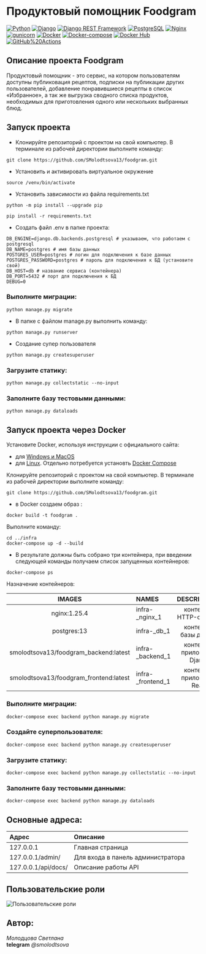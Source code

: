 # Продуктовый помощник Foodgram


[![Python](https://img.shields.io/badge/-Python-464646?style=flat&logo=Python&logoColor=56C0C0&color=008080)](https://www.python.org/)
[![Django](https://img.shields.io/badge/-Django-464646?style=flat&logo=Django&logoColor=56C0C0&color=008080)](https://www.djangoproject.com/)
[![Django REST Framework](https://img.shields.io/badge/-Django%20REST%20Framework-464646?style=flat&logo=Django%20REST%20Framework&logoColor=56C0C0&color=008080)](https://www.django-rest-framework.org/)
[![PostgreSQL](https://img.shields.io/badge/-PostgreSQL-464646?style=flat&logo=PostgreSQL&logoColor=56C0C0&color=008080)](https://www.postgresql.org/)
[![Nginx](https://img.shields.io/badge/-NGINX-464646?style=flat&logo=NGINX&logoColor=56C0C0&color=008080)](https://nginx.org/ru/)
[![gunicorn](https://img.shields.io/badge/-gunicorn-464646?style=flat&logo=gunicorn&logoColor=56C0C0&color=008080)](https://gunicorn.org/)
[![Docker](https://img.shields.io/badge/-Docker-464646?style=flat&logo=Docker&logoColor=56C0C0&color=008080)](https://www.docker.com/)
[![Docker-compose](https://img.shields.io/badge/-Docker%20compose-464646?style=flat&logo=Docker&logoColor=56C0C0&color=008080)](https://www.docker.com/)
[![Docker Hub](https://img.shields.io/badge/-Docker%20Hub-464646?style=flat&logo=Docker&logoColor=56C0C0&color=008080)](https://www.docker.com/products/docker-hub)
[![GitHub%20Actions](https://img.shields.io/badge/-GitHub%20Actions-464646?style=flat&logo=GitHub%20actions&logoColor=56C0C0&color=008080)](https://github.com/features/actions)


## Описание проекта Foodgram
Продуктовый помощник - это сервис, на котором пользователям доступны публиковация рецептов, подписки на публикации других пользователей, добавление понравившиеся рецепты в список «Избранное», а так же выгрузка сводного списка продуктов, необходимых для приготовления одного или нескольких выбранных блюд.  


## Запуск проекта

- Клонируйте репозиторий с проектом на свой компьютер. В терминале из рабочей директории выполните команду:
```
git clone https://github.com/SMolodtsova13/foodgram.git
```

- Установить и активировать виртуальное окружение

```
source /venv/bin/activate
```

- Установить зависимости из файла requirements.txt

```
python -m pip install --upgrade pip
```
```
pip install -r requirements.txt
```
- Создать файл .env в папке проекта:
```.env
DB_ENGINE=django.db.backends.postgresql # указываем, что работаем с postgresql
DB_NAME=postgres # имя базы данных
POSTGRES_USER=postgres # логин для подключения к базе данных
POSTGRES_PASSWORD=postgres # пароль для подключения к БД (установите свой)
DB_HOST=db # название сервиса (контейнера)
DB_PORT=5432 # порт для подключения к БД
DEBUG=0
```

### Выполните миграции:
```
python manage.py migrate
```

- В папке с файлом manage.py выполнить команду:
```
python manage.py runserver
```

- Создание супер пользователя 
```
python manage.py createsuperuser
```

### Загрузите статику:
```
python manage.py collectstatic --no-input
```
### Заполните базу тестовыми данными: 
```
python manage.py dataloads
```


## Запуск проекта через Docker

Установите Docker, используя инструкции с официального сайта:
- для [Windows и MacOS](https://www.docker.com/products/docker-desktop)
- для [Linux](https://docs.docker.com/engine/install/ubuntu/). Отдельно потребуется установть [Docker Compose](https://docs.docker.com/compose/install/)

Клонируйте репозиторий с проектом на свой компьютер.
В терминале из рабочей директории выполните команду:
```
git clone https://github.com/SMolodtsova13/foodgram.git
```

- в Docker cоздаем образ :
```
docker build -t foodgram .
```

Выполните команду:
```
cd ../infra
docker-compose up -d --build
```

- В результате должны быть собрано три контейнера, при введении следующей команды получаем список запущенных контейнеров:  
```
docker-compose ps
```
Назначение контейнеров:  

|          IMAGES                        | NAMES                |        DESCRIPTIONS         |
|:--------------------------------------:|:---------------------|:---------------------------:|
|       nginx:1.25.4                     | infra-_nginx_1       |   контейнер HTTP-сервера    |
|       postgres:13                      | infra-_db_1          |    контейнер базы данных    |
| smolodtsova13/foodgram_backend:latest  | infra-_backend_1     | контейнер приложения Django |
| smolodtsova13/foodgram_frontend:latest | infra-_frontend_1    | контейнер приложения React  |


### Выполните миграции:
```
docker-compose exec backend python manage.py migrate
```
### Создайте суперпользователя:
```
docker-compose exec backend python manage.py createsuperuser
```

### Загрузите статику:
```
docker-compose exec backend python manage.py collectstatic --no-input
```

### Заполните базу тестовыми данными:
```
docker-compose exec backend python manage.py dataloads
```

## Основные адреса: 

| Адрес                 | Описание |
|:----------------------|:---------|
| 127.0.0.1            | Главная страница |
| 127.0.0.1/admin/     | Для входа в панель администратора |
| 127.0.0.1/api/docs/  | Описание работы API |

## Пользовательские роли
![ Пользовательские роли](https://ltdfoto.ru/image/hdAuVk)

## Автор:  
_Молодцова Светлана_  
**telegram** _@smolodtsova_
